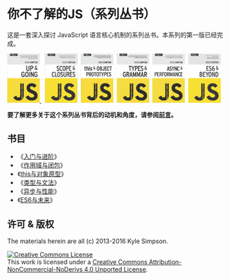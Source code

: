 # 你不了解的JS（系列丛书）

这是一套深入探讨 JavaScript 语言核心机制的系列丛书。本系列的第一版已经完成。

<a href="http://shop.oreilly.com/product/0636920039303.do">
    <img src="up_and_going/cover.jpg" width="75">
</a>&nbsp;
<a href="http://shop.oreilly.com/product/0636920026327.do"><img src="scope %26 closures/cover.jpg" width="75"></a>&nbsp;
<a href="http://shop.oreilly.com/product/0636920033738.do"><img src="this %26 object prototypes/cover.jpg" width="75"></a>&nbsp;
<a href="http://shop.oreilly.com/product/0636920033745.do"><img src="types %26 grammar/cover.jpg" width="75"></a>&nbsp;
<a href="http://shop.oreilly.com/product/0636920033752.do"><img src="async %26 performance/cover.jpg" width="75"></a>&nbsp;
<a href="http://shop.oreilly.com/product/0636920033769.do"><img src="es6 %26 beyond/cover.jpg" width="75"></a>

**要了解更多关于这个系列丛书背后的动机和角度，请参阅[前言](preface.md)。**

## 书目

- 《[入门与进阶](up_and_going/README.md)》
- 《[作用域与闭包](scope\%20&\%20closures/README.md#you-dont-know-js-scope--closures)》
- 《[this与对象原型](this\%20&\%20object\%20prototypes/README.md#you-dont-know-js-this--object-prototypes)》
- 《[类型与文法](types\%20&\%20grammar/README.md#you-dont-know-js-types--grammar)》
- 《[异步与性能](async\%20&\%20performance/README.md#you-dont-know-js-async--performance)》
- 《[ES6与未来](es6\%20&\%20beyond/README.md#you-dont-know-js-es6--beyond)》

## 许可 & 版权

The materials herein are all (c) 2013-2016 Kyle Simpson.

<a rel="license" href="http://creativecommons.org/licenses/by-nc-nd/4.0/"><img alt="Creative Commons License" style="border-width:0" src="https://i.creativecommons.org/l/by-nc-nd/4.0/88x31.png" /></a><br />This work is licensed under a <a rel="license" href="http://creativecommons.org/licenses/by-nc-nd/4.0/">Creative Commons Attribution-NonCommercial-NoDerivs 4.0 Unported License</a>.
